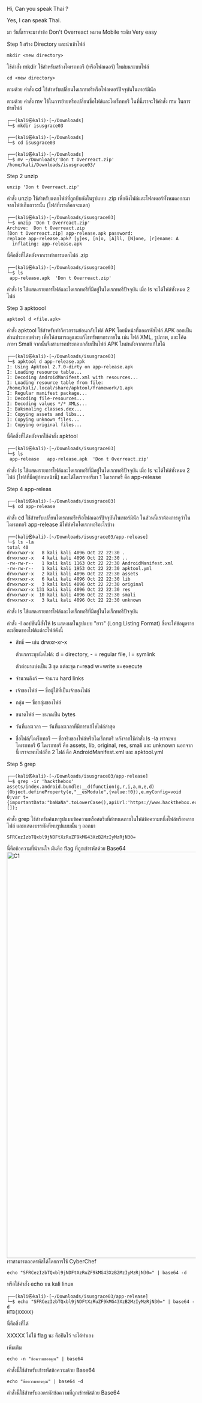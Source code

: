 Hi, Can you speak Thai ?

Yes, I can speak Thai.

มา วันนี้เราจะมาทำข้อ Don't Overreact หมวด Mobile ระดับ Very easy

Step 1 สร้าง Directory และนำเข้าไฟล์
```
mkdir <new directory>
```
ใช้คำสั่ง mkdir ใช้สำหรับสร้างไดเรกทอรี (หรือโฟลเดอร์) ใหม่บนระบบไฟล์
```
cd <new directory>
```
ตามด้วย คำสั่ง cd ใช้สำหรับเปลี่ยนไดเรกทอรีหรือโฟลเดอร์ปัจจุบันในเทอร์มินัล

ตามด้วย คำสั่ง mv ใช้ในการย้ายหรือเปลี่ยนชื่อไฟล์และไดเร็กทอรี ในที่นี้เราจะใช้คำสั่ง mv ในการย้ายไฟล์

```
┌──(kali㉿kali)-[~/Downloads]
└─$ mkdir isusgrace03

┌──(kali㉿kali)-[~/Downloads]
└─$ cd isusgrace03

┌──(kali㉿kali)-[~/Downloads]
└─$ mv ~/Downloads/'Don t Overreact.zip' /home/kali/Downloads/isusgrace03/
```

Step 2 unzip
```
unzip 'Don t Overreact.zip'
```
คำสั่ง unzip ใช้สำหรับแตกไฟล์ที่ถูกบีบอัดในรูปแบบ .zip เพื่อดึงไฟล์และโฟลเดอร์ทั้งหมดออกมาจากไฟล์เก็บถาวรนั้น (ไฟล์ที่เราเลือกจะแตก)
```
┌──(kali㉿kali)-[~/Downloads/isusgrace03]
└─$ unzip 'Don t Overreact.zip'
Archive:  Don t Overreact.zip
[Don t Overreact.zip] app-release.apk password: 
replace app-release.apk? [y]es, [n]o, [A]ll, [N]one, [r]ename: A
  inflating: app-release.apk
```
นี่คือสิ่งที่ได้หลังจากเราทำการแตกไฟล์ .zip
```
┌──(kali㉿kali)-[~/Downloads/isusgrace03]
└─$ ls
 app-release.apk  'Don t Overreact.zip'
```
คำสั่ง ls ใช้แสดงรายการไฟล์และไดเรกทอรีที่มีอยู่ในไดเรกทอรีปัจจุบัน เมื่อ ls จะได้ไฟล์ทั้งหมด 2 ไฟล์

Step 3 apktoool
```
apktool d <file.apk>
```
คำสั่ง apktool ใช้สำหรับทำวิศวกรรมย้อนกลับไฟล์ APK โดยมีหน้าที่ถอดรหัสไฟล์ APK ออกเป็นส่วนประกอบต่างๆ เพื่อให้สามารถดูและแก้ไขทรัพยากรภายใน เช่น ไฟล์ XML, รูปภาพ, และโค้ดภาษา Smali จากนั้นจึงสามารถประกอบกลับเป็นไฟล์ APK ใหม่หลังจากการแก้ไขได้
```
┌──(kali㉿kali)-[~/Downloads/isusgrace03]
└─$ apktool d app-release.apk
I: Using Apktool 2.7.0-dirty on app-release.apk
I: Loading resource table...
I: Decoding AndroidManifest.xml with resources...
I: Loading resource table from file: /home/kali/.local/share/apktool/framework/1.apk
I: Regular manifest package...
I: Decoding file-resources...
I: Decoding values */* XMLs...
I: Baksmaling classes.dex...
I: Copying assets and libs...
I: Copying unknown files...
I: Copying original files...
```
นี่คือสิ่งที่ได้หลังจากใช้คำสั่ง apktool 
```
┌──(kali㉿kali)-[~/Downloads/isusgrace03]
└─$ ls
 app-release   app-release.apk  'Don t Overreact.zip'
```
คำสั่ง ls ใช้แสดงรายการไฟล์และไดเรกทอรีที่มีอยู่ในไดเรกทอรีปัจจุบัน เมื่อ ls จะได้ไฟล์ทั้งหมด 2 ไฟล์ (ไฟล์ที่มีอยู่ก่อนหน้านี้) และได้ไดเรกทอรีมา 1 ไดเรกทอรี คือ app-release

Step 4 app-releas
```
┌──(kali㉿kali)-[~/Downloads/isusgrace03]
└─$ cd app-release
```
คำสั่ง cd ใช้สำหรับเปลี่ยนไดเรกทอรีหรือโฟลเดอร์ปัจจุบันในเทอร์มินัล ในส่วนนี้เราต้องการดูว่าในไดเรกทอรี app-release มีไฟล์หรือไดเรกทอรีอะไรบ้าง
```
┌──(kali㉿kali)-[~/Downloads/isusgrace03/app-release]
└─$ ls -la
total 40
drwxrwxr-x   8 kali kali 4096 Oct 22 22:30 .
drwxrwxr-x   4 kali kali 4096 Oct 22 22:30 ..
-rw-rw-r--   1 kali kali 1163 Oct 22 22:30 AndroidManifest.xml
-rw-rw-r--   1 kali kali 1953 Oct 22 22:30 apktool.yml
drwxrwxr-x   2 kali kali 4096 Oct 22 22:30 assets
drwxrwxr-x   6 kali kali 4096 Oct 22 22:30 lib
drwxrwxr-x   3 kali kali 4096 Oct 22 22:30 original
drwxrwxr-x 131 kali kali 4096 Oct 22 22:30 res
drwxrwxr-x  10 kali kali 4096 Oct 22 22:30 smali
drwxrwxr-x   3 kali kali 4096 Oct 22 22:30 unknown
```
คำสั่ง ls ใช้แสดงรายการไฟล์และไดเร็กทอรีที่มีอยู่ในไดเร็กทอรีปัจจุบัน

คำสั่ง -l ออปชันนี้สั่งให้ ls แสดงผลในรูปแบบ "ยาว" (Long Listing Format) ซึ่งจะให้ข้อมูลรายละเอียดของไฟล์แต่ละไฟล์ดังนี้

- สิทธิ์ — เช่น drwxr-xr-x 

  ตัวแรกระบุชนิดไฟล์: d = directory, - = regular file, l = symlink

  ตัวต่อมาแบ่งเป็น 3 ชุด แต่ละชุด r=read w=write x=execute

- จำนวนลิงก์ — จำนวน hard links

- เจ้าของไฟล์ — ชื่อผู้ใช้ที่เป็นเจ้าของไฟล์

- กลุ่ม — ชื่อกลุ่มของไฟล์

- ขนาดไฟล์ — ขนาดเป็น bytes

- วันที่และเวลา — วันที่และเวลาที่มีการแก้ไขไฟล์ล่าสุด

- ชื่อไฟล์/ไดเร็กทอรี — ชื่อจริงของไฟล์หรือไดเร็กทอรี
หลังจากใช้คำสั่ง ls -la เราจะพบไดเรกทอรี 6 ไดเรกทอรี คือ assets, lib, original, res, smali และ unknown
นอกจากนี้ เราจะพบไฟล์อีก 2 ไฟล์ คือ AndroidManifest.xml และ apktool.yml

Step 5 grep
```
┌──(kali㉿kali)-[~/Downloads/isusgrace03/app-release]
└─$ grep -ir 'hackthebox'
assets/index.android.bundle:__d(function(g,r,i,a,m,e,d){Object.defineProperty(e,"__esModule",{value:!0}),e.myConfig=void 0;var t={importantData:"baNaNa".toLowerCase(),apiUrl:'https://www.hackthebox.eu/',debug:'SFRCezIzbTQxbl9jNDFtXzRuZF9kMG43XzB2MzIyMzRjN30='};e.myConfig=t},400,[]);
```
คำสั่ง grep ใช้สำหรับค้นหารูปแบบข้อความหรือสตริงที่กำหนดภายในไฟล์ข้อความหนึ่งไฟล์หรือหลายไฟล์ และแสดงบรรทัดที่พบรูปแบบนั้น ๆ ออกมา
```
SFRCezIzbTQxbl9jNDFtXzRuZF9kMG43XzB2MzIyMzRjN30=
```
นี่คือข้อความที่น่าสนใจ มันคือ flag ที่ถูกเข้ารหัสด้วย Base64
<img width="1920" height="1080" alt="C1" src="https://github.com/user-attachments/assets/c788c583-bc80-47f7-b3b7-e0f0b88ea3f0" />
เราสามารถถอดรหัสได้โดยการใช้ CyberChef 
```
echo "SFRCezIzbTQxbl9jNDFtXzRuZF9kMG43XzB2MzIyMzRjN30=" | base64 -d
```
หรือใช้คำสั่ง echo บน kali linux
```
┌──(kali㉿kali)-[~/Downloads/isusgrace03/app-release]
└─$ echo "SFRCezIzbTQxbl9jNDFtXzRuZF9kMG43XzB2MzIyMzRjN30=" | base64 -d
HTB{XXXXX}
```
นี่คือสิ่งที่ได้

XXXXX ไม่ใช้ flag นะ คือปิดไว้ จะได้ทำเอง

เพิ่มเติม
```
echo -n "ข้อความของคุณ" | base64
```
คำสั่งนี้ใช้สำหรับเข้ารหัสข้อความด้วย Base64
```
echo "ข้อความของคุณ" | base64 -d
```
คำสั่งนี้ใช้สำหรับถอดรหัสข้อความที่ถูกเข้ารหัสด้วย Base64
